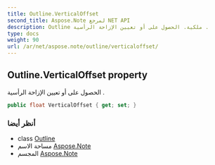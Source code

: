 ```yaml
---
title: Outline.VerticalOffset
second_title: Aspose.Note لمرجع NET API
description: Outline ملكية. الحصول على أو تعيين الإزاحة الرأسية .
type: docs
weight: 90
url: /ar/net/aspose.note/outline/verticaloffset/
---
```

## Outline.VerticalOffset property

الحصول على أو تعيين الإزاحة الرأسية .

```csharp
public float VerticalOffset { get; set; }
```

### أنظر أيضا

* class [Outline](../)
* مساحة الاسم [Aspose.Note](../../outline/)
* المجسم [Aspose.Note](../../../)


